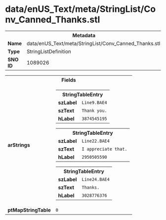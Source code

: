 <h1>data/enUS_Text/meta/StringList/Conv_Canned_Thanks.stl</h1><table><tr><th colspan="100%">Metadata</th></tr><tr><td><b>Name</b></td><td>data/enUS_Text/meta/StringList/Conv_Canned_Thanks.stl</td></tr><tr><td><b>Type</b></td><td>StringListDefinition</td></tr><tr><td><b>SNO ID</b></td><td>1089026</td></tr></table>

<table><tr><th colspan="100%">Fields</th></tr><tr><td><b>arStrings</b></td><td><table><tr><th colspan="100%">StringTableEntry</th></tr><tr><td><b>szLabel</b></td><td><code>Line9.BAE4</code></td></tr><tr><td><b>szText</b></td><td><code>Thank you.</code></td></tr><tr><td><b>hLabel</b></td><td><code>3874545195</code></td></tr></table>


<table><tr><th colspan="100%">StringTableEntry</th></tr><tr><td><b>szLabel</b></td><td><code>Line22.BAE4</code></td></tr><tr><td><b>szText</b></td><td><code>I appreciate that.</code></td></tr><tr><td><b>hLabel</b></td><td><code>2950505590</code></td></tr></table>


<table><tr><th colspan="100%">StringTableEntry</th></tr><tr><td><b>szLabel</b></td><td><code>Line24.BAE4</code></td></tr><tr><td><b>szText</b></td><td><code>Thanks.</code></td></tr><tr><td><b>hLabel</b></td><td><code>3028776376</code></td></tr></table>


</td></tr><tr><td><b>ptMapStringTable</b></td><td><code>0</code></td></tr></table>

